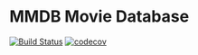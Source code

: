 # MMDB Movie Database

[![Build Status](https://travis-ci.org/michaeldiguiseppi/capstone_api.svg?branch=master)](https://travis-ci.org/michaeldiguiseppi/capstone_api)
[![codecov](https://codecov.io/gh/michaeldiguiseppi/capstone_api/branch/master/graph/badge.svg)](https://codecov.io/gh/michaeldiguiseppi/capstone_api)

